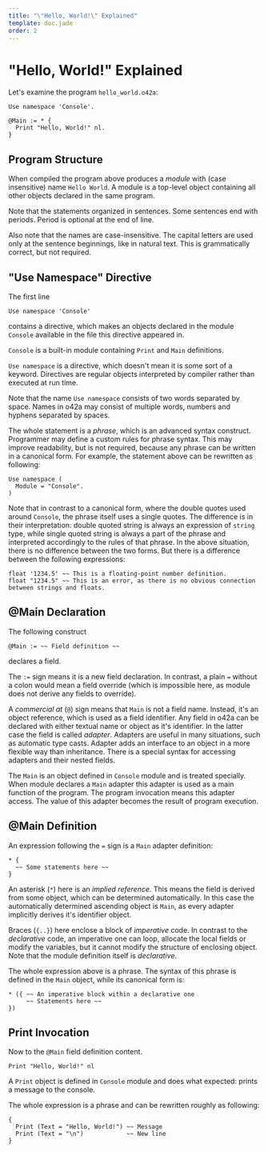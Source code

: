 ```yaml
---
title: "\"Hello, World!\" Explained"
template: doc.jade
order: 2
---
```


"Hello, World!" Explained
=========================
<!--
Copyright (C) 2010-2012 Ruslan Lopatin.
Permission is granted to copy, distribute and/or modify this document
under the terms of the GNU Free Documentation License, Version 1.3
or any later version published by the Free Software Foundation;
with no Invariant Sections, no Front-Cover Texts, and no Back-Cover Texts.
A copy of the license is included in the section entitled "GNU
Free Documentation License".
-->

Let's examine the program `hello_world.o42a`:
```o42a
Use namespace 'Console'.

@Main := * {
  Print "Hello, World!" nl.
}
```

## Program Structure ##
When compiled the program above produces a _module_ with (case insensitive) name `Hello World`. A module is a top-level object containing all other objects declared in the same program.

Note that the statements organized in sentences. Some sentences end with periods. Period is optional at the end of line.

Also note that the names are case-insensitive. The capital letters are used only at the sentence beginnings, like in natural text. This is grammatically correct, but not required.


## "Use Namespace" Directive ##
The first line
```o42a
Use namespace 'Console'
```
contains a directive, which makes an objects declared in the module `Console` available in the file this directive appeared in.

`Console` is a built-in module containing `Print` and `Main` definitions.

`Use namespace` is a directive, which doesn't mean it is some sort of a keyword. Directives are regular objects interpreted by compiler rather than executed at run time.

Note that the name `Use namespace` consists of two words separated by space. Names in o42a may consist of multiple words, numbers and hyphens separated by spaces.

The whole statement is a _phrase_, which is an advanced syntax construct. Programmer may define a custom rules for phrase syntax. This may improve readability, but is not required, because any phrase can be written in a canonical form. For example, the statement above can be rewritten as following:
```o42a
Use namespace (
  Module = "Console".
)
```

Note that in contrast to a canonical form, where the double quotes used around `Console`, the phrase itself uses a single quotes. The difference is in their interpretation: double quoted string is always an expression of `string` type, while single quoted string is always a part of the phrase and interpreted accordingly to the rules of that phrase. In the above situation, there is no difference between the two forms. But there is a difference between the following expressions:
```o42a
float '1234.5' ~~ This is a floating-point number definition.
float "1234.5" ~~ This is an error, as there is no obvious connection between strings and floats.
```


## @Main Declaration ##

The following construct
```o42a
@Main := ~~ Field definition ~~
```
declares a field.

The `:=` sign means it is a new field declaration. In contrast, a plain `=` without a colon would mean a field override (which is impossible here, as module does not derive any fields to override).

A _commercial at_ (`@`) sign means that `Main` is not a field name. Instead, it's an object reference, which is used as a field identifier. Any field in o42a can be declared with either textual name or object as it's identifier. In the latter case the field is called _adapter_. Adapters are useful in many situations, such as automatic type casts. Adapter adds an interface to an object in a more flexible way than inheritance. There is a special syntax for accessing adapters and their nested fields.

The `Main` is an object defined in `Console` module and is treated specially. When module declares a `Main` adapter this adapter is used as a main function of the program. The program invocation means this adapter access. The value of this adapter becomes the result of program execution.


## @Main Definition ##

An expression following the `=` sign is a `Main` adapter definition:
```o42a
* {
  ~~ Some statements here ~~
}
```

An asterisk (`*`) here is an _implied reference_. This means the field is derived from some object, which can be determined automatically. In this case the automatically determined ascending object is `Main`, as every adapter implicitly derives it's identifier object.

Braces (`{..}`) here enclose a block of _imperative_ code. In contrast to the _declarative_ code, an imperative one can loop, allocate the local fields or modify the variables, but it cannot modify the structure of enclosing object. Note that the module definition itself is _declarative_.

The whole expression above is a phrase. The syntax of this phrase is defined in the `Main` object, while its canonical form is:
```o42a
* ({ ~~ An imperative block within a declarative one
     ~~ Statements here ~~
})
```

## Print Invocation ##

Now to the `@Main` field definition content.
```o42a
Print "Hello, World!" nl
```

A `Print` object is defined in `Console` module and does what expected: prints a message to the console.

The whole expression is a phrase and can be rewritten roughly as following:
```o42a
{
  Print (Text = "Hello, World!") ~~ Message
  Print (Text = "\n")            ~~ New line
}
```
